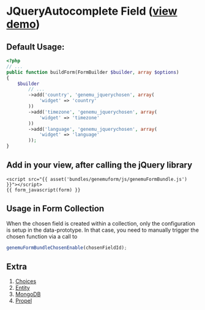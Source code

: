 # JQueryAutocomplete Field ([view demo](http://jqueryui.com/demos/autocomplete/))

## Default Usage:

``` php
<?php
// ...
public function buildForm(FormBuilder $builder, array $options)
{
    $builder
        // ...
        ->add('country', 'genemu_jquerychosen', array(
            'widget' => 'country'
        ))
        ->add('timezone', 'genemu_jquerychosen', array(
            'widget' => 'timezone'
        ))
        ->add('language', 'genemu_jquerychosen', array(
            'widget' => 'language'
        ));
}
```

## Add in your view, after calling the jQuery library
``` twig
<script src="{{ asset('bundles/genemuform/js/genemuFormBundle.js') }}"></script>
{{ form_javascript(form) }}
```

## Usage in Form Collection
When the chosen field is created within a collection, only the configuration is setup in the data-prototype.
In that case, you need to manually trigger the chosen function via a call to 

``` javascript
genemuFormBundleChosenEnable(chosenFieldId);
```

## Extra

1. [Choices](https://github.com/genemu/GenemuFormBundle/blob/2.0/Resources/doc/jquery/chosen/choices.md)
2. [Entity](https://github.com/genemu/GenemuFormBundle/blob/2.0/Resources/doc/jquery/chosen/entity.md)
3. [MongoDB](https://github.com/genemu/GenemuFormBundle/blob/2.0/Resources/doc/jquery/chosen/mongodb.md)
4. [Propel](https://github.com/genemu/GenemuFormBundle/blob/2.0/Resources/doc/jquery/chosen/propel.md)
